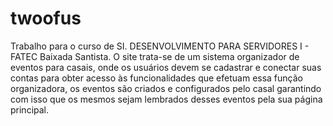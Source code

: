 # twoofus
Trabalho para o curso de SI. DESENVOLVIMENTO PARA SERVIDORES I - FATEC Baixada Santista.
O site trata-se de um sistema organizador de eventos para casais, onde os usuários devem se cadastrar e conectar suas contas para obter acesso às funcionalidades que efetuam essa função organizadora, os eventos são criados e configurados pelo casal garantindo com isso que os mesmos sejam lembrados desses eventos pela sua página principal.
